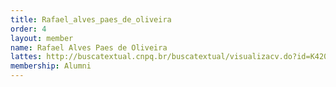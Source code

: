 ```yaml
---
title: Rafael_alves_paes_de_oliveira
order: 4
layout: member
name: Rafael Alves Paes de Oliveira
lattes: http://buscatextual.cnpq.br/buscatextual/visualizacv.do?id=K4204762P2
membership: Alumni
---
```


